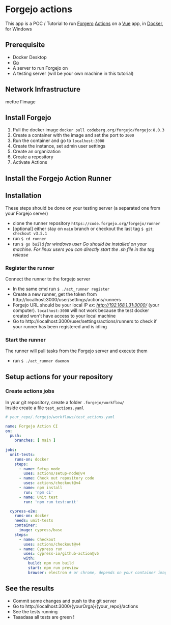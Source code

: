 # Forgejo actions
This app is a POC / Tutorial to run [Forgero](https://forgejo.org/) [Actions](https://forgejo.org/docs/latest/admin/actions/) on a [Vue](https://vuejs.org/guide/scaling-up/testing) app, in [Docker](https://www.docker.com/), for Windows

## Prerequisite
* Docker Desktop
* [Go](https://go.dev/)
* A server to run Forgejo on
* A testing server (will be your own machine in this tutorial)

## Network Infrastructure
mettre l'image

## Install Forgejo
1. Pull the docker image
   `docker pull codeberg.org/forgejo/forgejo:8.0.3`
2. Create a container with the image and set the port to `3000`
3. Run the container and go to `localhost:3000`
4. Create the instance, set admin user settings
5. Create an organization
6. Create a repository
7. Activate Actions

## Install the Forgejo Action Runner
## Installation
These steps should be done on your testing server (a separated one from your Forgejo server)
* clone the runner repository `https://code.forgejo.org/forgejo/runner`
* [optional] either stay on `main` branch or checkout the last tag `$ git checkout v3.5.1`
* run `$ cd runner`
* run `$ go build` _for windows user Go should be installed on your machine_. _For linux users you can directly start the .sh file in the tag release_
### Register the runner
Connect the runner to the forgejo server
* In the same cmd run `$ ./act_runner register`
* Create a new runner, get the token from http://localhost:3000/user/settings/actions/runners
* Forgejo URL should be your local IP _ex: http://192.168.1.31:3000/_ (your computer). `localhost:3000` will not work because the test docker created won't have access to your local machine
* Go to http://localhost:3000/user/settings/actions/runners to check if your runner has been registered and is idling

### Start the runner
The runner will pull tasks from the Forgejo server and execute them
* run `$ ./act_runner daemon`

## Setup actions for your repository
### Create actions jobs
In your git repository, create a folder `.forgejo/workflow/`<br>
Inside create a file `test_actions.yaml`
```yaml
# your_repo/.forgejo/workflows/test_actions.yaml

name: Forgejo Action CI
on:
  push:
    branches: [ main ]
    
jobs:
  unit-tests:
    runs-on: docker
    steps:
      - name: Setup node
        uses: actions/setup-node@v4
      - name: Check out repository code
        uses: actions/checkout@v4
      - name: npm install
        run: 'npm ci'
      - name: Unit test
        run: 'npm run test:unit'

  cypress-e2e:
    runs-on: docker
    needs: unit-tests
    container:
      image: cypress/base
    steps:
      - name: Checkout
        uses: actions/checkout@v4
      - name: Cypress run
        uses: cypress-io/github-action@v6
        with:
          build: npm run build
          start: npm run preview
          browser: electron # or chrome, depends on your container image
```

## See the results
* Commit some changes and push to the git server
* Go to http://localhost:3000/{yourOrga}/{your_repo}/actions
* See the tests running
* Taaadaaa all tests are green !